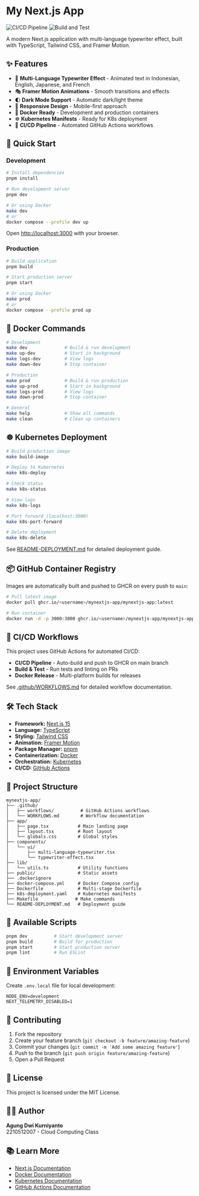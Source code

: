 # My Next.js App

![CI/CD Pipeline](https://github.com/username/mynextjs-app/actions/workflows/deploy.yaml/badge.svg)
![Build and Test](https://github.com/username/mynextjs-app/actions/workflows/build-test.yaml/badge.svg)

A modern Next.js application with multi-language typewriter effect, built with TypeScript, Tailwind CSS, and Framer Motion.

## ✨ Features

- 🎨 **Multi-Language Typewriter Effect** - Animated text in Indonesian, English, Japanese, and French
- 🎭 **Framer Motion Animations** - Smooth transitions and effects
- 🌓 **Dark Mode Support** - Automatic dark/light theme
- 📱 **Responsive Design** - Mobile-first approach
- 🐳 **Docker Ready** - Development and production containers
- ☸️ **Kubernetes Manifests** - Ready for K8s deployment
- 🚀 **CI/CD Pipeline** - Automated GitHub Actions workflows

## 🚀 Quick Start

### Development

```bash
# Install dependencies
pnpm install

# Run development server
pnpm dev

# Or using Docker
make dev
# or
docker compose --profile dev up
```

Open [http://localhost:3000](http://localhost:3000) with your browser.

### Production

```bash
# Build application
pnpm build

# Start production server
pnpm start

# Or using Docker
make prod
# or
docker compose --profile prod up
```

## 🐳 Docker Commands

```bash
# Development
make dev              # Build & run development
make up-dev           # Start in background
make logs-dev         # View logs
make down-dev         # Stop container

# Production
make prod             # Build & run production
make up-prod          # Start in background
make logs-prod        # View logs
make down-prod        # Stop container

# General
make help             # Show all commands
make clean            # Clean up containers
```

## ☸️ Kubernetes Deployment

```bash
# Build production image
make build-image

# Deploy to Kubernetes
make k8s-deploy

# Check status
make k8s-status

# View logs
make k8s-logs

# Port forward (localhost:3000)
make k8s-port-forward

# Delete deployment
make k8s-delete
```

See [README-DEPLOYMENT.md](./README-DEPLOYMENT.md) for detailed deployment guide.

## 📦 GitHub Container Registry

Images are automatically built and pushed to GHCR on every push to `main`:

```bash
# Pull latest image
docker pull ghcr.io/<username>/mynextjs-app/mynextjs-app:latest

# Run container
docker run -d -p 3000:3000 ghcr.io/<username>/mynextjs-app/mynextjs-app:latest
```

## 🔄 CI/CD Workflows

This project uses GitHub Actions for automated CI/CD:

- **CI/CD Pipeline** - Auto-build and push to GHCR on main branch
- **Build & Test** - Run tests and linting on PRs
- **Docker Release** - Multi-platform builds for releases

See [.github/WORKFLOWS.md](./.github/WORKFLOWS.md) for detailed workflow documentation.

## 🛠️ Tech Stack

- **Framework:** [Next.js 15](https://nextjs.org/)
- **Language:** [TypeScript](https://www.typescriptlang.org/)
- **Styling:** [Tailwind CSS](https://tailwindcss.com/)
- **Animation:** [Framer Motion](https://www.framer.com/motion/)
- **Package Manager:** [pnpm](https://pnpm.io/)
- **Containerization:** [Docker](https://www.docker.com/)
- **Orchestration:** [Kubernetes](https://kubernetes.io/)
- **CI/CD:** [GitHub Actions](https://github.com/features/actions)

## 📁 Project Structure

```
mynextjs-app/
├── .github/
│   ├── workflows/          # GitHub Actions workflows
│   └── WORKFLOWS.md        # Workflow documentation
├── app/
│   ├── page.tsx           # Main landing page
│   ├── layout.tsx         # Root layout
│   └── globals.css        # Global styles
├── components/
│   └── ui/
│       ├── multi-language-typewriter.tsx
│       └── typewriter-effect.tsx
├── lib/
│   └── utils.ts           # Utility functions
├── public/                # Static assets
├── .dockerignore
├── docker-compose.yml     # Docker Compose config
├── Dockerfile             # Multi-stage Dockerfile
├── k8s-deployment.yaml    # Kubernetes manifests
├── Makefile              # Make commands
└── README-DEPLOYMENT.md   # Deployment guide
```

## 🎯 Available Scripts

```bash
pnpm dev          # Start development server
pnpm build        # Build for production
pnpm start        # Start production server
pnpm lint         # Run ESLint
```

## 📝 Environment Variables

Create `.env.local` file for local development:

```env
NODE_ENV=development
NEXT_TELEMETRY_DISABLED=1
```

## 🤝 Contributing

1. Fork the repository
2. Create your feature branch (`git checkout -b feature/amazing-feature`)
3. Commit your changes (`git commit -m 'Add some amazing feature'`)
4. Push to the branch (`git push origin feature/amazing-feature`)
5. Open a Pull Request

## 📄 License

This project is licensed under the MIT License.

## 👨‍💻 Author

**Agung Dwi Kurniyanto**  
2210512007 - Cloud Computing Class

## 📚 Learn More

- [Next.js Documentation](https://nextjs.org/docs)
- [Docker Documentation](https://docs.docker.com/)
- [Kubernetes Documentation](https://kubernetes.io/docs/)
- [GitHub Actions Documentation](https://docs.github.com/en/actions)
